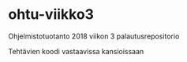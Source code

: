 # ohtu-viikko3
Ohjelmistotuotanto 2018 viikon 3 palautusrepositorio

Tehtävien koodi vastaavissa kansioissaan
